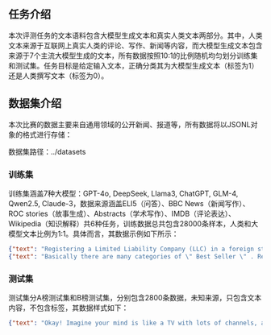 ## 任务介绍

本次评测任务的文本语料包含大模型生成文本和真实人类文本两部分。其中，人类文本来源于互联网上真实人类的评论、写作、新闻等内容，而大模型生成文本包含来源于7个主流大模型生成的文本，所有数据按照10:1的比例随机均匀划分训练集和测试集。任务目标是给定输入文本，正确分类其为大模型生成文本（标签为1）还是人类撰写文本（标签为0）。

## 数据集介绍

本次比赛的数据主要来自通用领域的公开新闻、报道等，所有数据将以JSONL对象的格式进行存储：

数据集路径：../datasets

### 训练集

训练集涵盖7种大模型：GPT-4o, DeepSeek, Llama3, ChatGPT, GLM-4, Qwen2.5, Claude-3，数据来源涵盖ELI5（问答）、BBC News（新闻写作）、ROC stories（故事生成）、Abstracts（学术写作）、IMDB（评论表达）、Wikipedia（知识解释）共6种任务，训练数据总共包含28000条样本，人类和大模型文本比例为1:1。具体而言，其数据示例如下所示：

```json
{"text": "Registering a Limited Liability Company (LLC) in a foreign state—meaning a state other than the one where you primarily conduct business—can be a strategic decision, but it involves certain considerations and potential issues:\n\n1. **Foreign Qualification**: If you form an LLC in one state but do business in another, you'll need to register as a foreign LLC in the state where you conduct business. This involves filing additional paperwork and paying fees.\n\n2. **Asset Protection and Liability**: Some states offer stronger asset protection laws than others, which might influence your choice. However, operating in multiple states could complicate liability issues.\n\nBefore deciding to register an LLC in a foreign state, it’s advisable to consult with legal and tax professionals who can provide guidance based on your specific business needs and goals.", "label": 1}
{"text": "Basically there are many categories of \" Best Seller \" . Replace \" Best Seller \" by something like \" Oscars \" and every \" best seller \" book is basically an \" oscar - winning \" book . May not have won the \" Best film \" , but even if you won the best director or best script , you 're still an \" oscar - winning \" film . Same thing for best sellers . Also , IIRC the rankings change every week or something like that . Some you might not be best seller one week , but you may be the next week . I guess even if you do n't stay there for long , you still achieved the status . Hence , # 1 best seller .", "label": 0}
```

### 测试集

测试集分A榜测试集和B榜测试集，分别包含2800条数据，未知来源，只包含文本内容，不包含标签，其数据样式如下：

```json
{"text": "Okay! Imagine your mind is like a TV with lots of channels, and each channel is a different thought or feeling. Sometimes, it’s hard to change the channel because there are so many things going on at once.\n\nHypnotism is like having a magical remote control that helps you focus on just one channel at a time. A hypnotist helps you relax and concentrate so you can listen to just one thought. It’s like when someone reads you a bedtime story and you get all cozy and calm.\n\nIn this calm state, you might imagine fun things, like being on a beach or floating on a cloud. It helps you feel relaxed and can sometimes make it easier to learn new things, feel better, or even stop bad habits, like biting your nails.\n\nRemember, it’s all about being super relaxed and using your imagination!" }
```